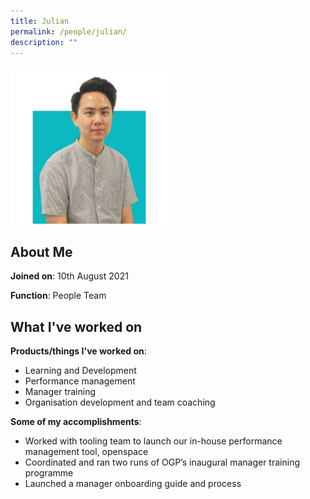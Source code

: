 ```yaml
---
title: Julian
permalink: /people/julian/
description: ""
---
```

<img src="/images/headshots/Julian.jpg" alt="Julian" style="width:50%;margin-left:0">

## About Me
**Joined on**: 10th August 2021

**Function**: People Team

## What I've worked on

**Products/things I've worked on**: 
* Learning and Development
* Performance management 
* Manager training
* Organisation development and team coaching

**Some of my accomplishments**:
*  Worked with tooling team to launch our in-house performance management tool, openspace
* Coordinated and ran two runs of OGP’s inaugural manager training programme
* Launched a manager onboarding guide and process